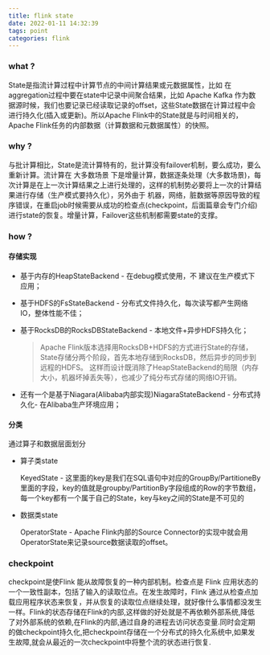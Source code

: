 ```yaml
---
title: flink state
date: 2022-01-11 14:32:39
tags: point
categories: flink
---
```


### what ?

State是指流计算过程中计算节点的中间计算结果或元数据属性，比如 在aggregation过程中要在state中记录中间聚合结果，比如 Apache Kafka 作为数据源时候，我们也要记录已经读取记录的offset，这些State数据在计算过程中会进行持久化(插入或更新)。所以Apache Flink中的State就是与时间相关的，Apache Flink任务的内部数据（计算数据和元数据属性）的快照。

### why ?

与批计算相比，State是流计算特有的，批计算没有failover机制，要么成功，要么重新计算。流计算在 大多数场景 下是增量计算，数据逐条处理（大多数场景)，每次计算是在上一次计算结果之上进行处理的，这样的机制势必要将上一次的计算结果进行存储（生产模式要持久化），另外由于 机器，网络，脏数据等原因导致的程序错误，在重启job时候需要从成功的检查点(checkpoint，后面篇章会专门介绍)进行state的恢复。增量计算，Failover这些机制都需要state的支撑。

### how ?

#### 存储实现

- 基于内存的HeapStateBackend - 在debug模式使用，不 建议在生产模式下应用；

- 基于HDFS的FsStateBackend - 分布式文件持久化，每次读写都产生网络IO，整体性能不佳；

- 基于RocksDB的RocksDBStateBackend - 本地文件+异步HDFS持久化；
  
  > Apache Flink版本选择用RocksDB+HDFS的方式进行State的存储，State存储分两个阶段，首先本地存储到RocksDB，然后异步的同步到远程的HDFS。 这样而设计既消除了HeapStateBackend的局限（内存大小，机器坏掉丢失等），也减少了纯分布式存储的网络IO开销。

- 还有一个是基于Niagara(Alibaba内部实现)NiagaraStateBackend - 分布式持久化- 在Alibaba生产环境应用；

#### 分类

通过算子和数据层面划分

- 算子类state
  
  KeyedState - 这里面的key是我们在SQL语句中对应的GroupBy/PartitioneBy里面的字段，key的值就是groupby/PartitionBy字段组成的Row的字节数组，每一个key都有一个属于自己的State，key与key之间的State是不可见的

- 数据类state
  
  OperatorState - Apache Flink内部的Source Connector的实现中就会用OperatorState来记录source数据读取的offset。



### checkpoint

checkpoint是使Flink 能从故障恢复的一种内部机制。检查点是 Flink 应用状态的一个一致性副本，包括了输入的读取位点。在发生故障时，Flink 通过从检查点加载应用程序状态来恢复，并从恢复的读取位点继续处理，就好像什么事情都没发生一样。Flink的状态存储在Flink的内部,这样做的好处就是不再依赖外部系统,降低了对外部系统的依赖,在Flink的内部,通过自身的进程去访问状态变量.同时会定期的做checkpoint持久化,把checkpoint存储在一个分布式的持久化系统中,如果发生故障,就会从最近的一次checkpoint中将整个流的状态进行恢复.

